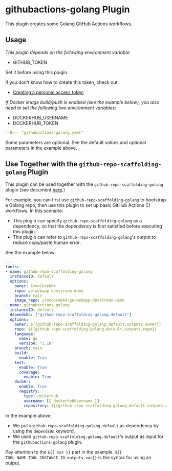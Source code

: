 # githubactions-golang Plugin

This plugin creates some Golang GitHub Actions workflows.

## Usage

_This plugin depends on the following environment variable:_

- GITHUB_TOKEN

Set it before using this plugin.

If you don't know how to create this token, check out:

- [Creating a personal access token](https://docs.github.com/en/authentication/keeping-your-account-and-data-secure/creating-a-personal-access-token)

_If Docker image build/push is enabled (see the example below), you also need to set the following two environment variables:_

- DOCKERHUB_USERNAME
- DOCKERHUB_TOKEN

```yaml
--8<-- "githubactions-golang.yaml"
```

Some parameters are optional. See the default values and optional parameters in the example above.

## Use Together with the `github-repo-scaffolding-golang` Plugin

This plugin can be used together with the `github-repo-scaffolding-golang` plugin (see document [here](./github-repo-scaffolding-golang.md).)

For example, you can first use `github-repo-scaffolding-golang` to bootstrap a Golang repo, then use this plugin to set up basic GitHub Actions CI workflows. In this scenario:

- This plugin can specify `github-repo-scaffolding-golang` as a dependency, so that the dependency is first satisfied before executing this plugin.
- This plugin can refer to `github-repo-scaffolding-golang`'s output to reduce copy/paste human error.

See the example below:

```yaml
---
tools:
- name: github-repo-scaffolding-golang
  instanceID: default
  options:
    owner: IronCore864
    repo: go-webapp-devstream-demo
    branch: main
    image_repo: ironcore864/go-webapp-devstream-demo
- name: githubactions-golang
  instanceID: default
  dependsOn: ["github-repo-scaffolding-golang.default"]
  options:
    owner: ${{github-repo-scaffolding-golang.default.outputs.owner}}
    repo: ${{github-repo-scaffolding-golang.default.outputs.repo}}
    language:
      name: go
      version: "1.18"
    branch: main
    build:
      enable: True
    test:
      enable: True
      coverage:
        enable: True
    docker:
      enable: True
      registry:
        type: dockerhub
        username: [[ dockerhubUsername ]]
        repository: ${{github-repo-scaffolding-golang.default.outputs.repo}}
```

In the example above:

- We put `ggithub-repo-scaffolding-golang.default` as dependency by using the `dependsOn` keyword.
- We used `github-repo-scaffolding-golang.default`'s output as input for the `githubactions-golang` plugin.

Pay attention to the `${{ xxx }}` part in the example. `${{ TOOL_NAME.TOOL_INSTANCE_ID.outputs.var}}` is the syntax for using an output.
